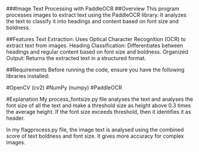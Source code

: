 ###Image Text Processing with PaddleOCR
##Overview
This program processes images to extract text using the PaddleOCR library. It analyzes the text to classify it into headings and content based on font size and boldness.

##Features
Text Extraction: Uses Optical Character Recognition (OCR) to extract text from images.
Heading Classification: Differentiates between headings and regular content based on font size and boldness.
Organized Output: Returns the extracted text in a structured format.

##Requirements
Before running the code, ensure you have the following libraries installed:

#OpenCV (cv2)
#NumPy (numpy)
#PaddleOCR

#Explanation
My process_fontsize.py file analyses the text and analyses the font size of all the text and make a threshold size as height above 0.3 times the average height. If the font size exceeds threshold, then it identifies it as header.

In my flagprocess.py file, the image text is analysed using the combined score of text boldness and font size. It gives more accuracy for complex images.
